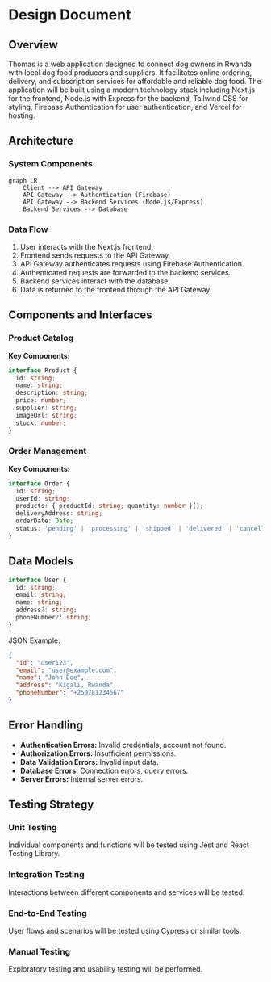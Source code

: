 # Design Document

## Overview
Thomas is a web application designed to connect dog owners in Rwanda with local dog food producers and suppliers. It facilitates online ordering, delivery, and subscription services for affordable and reliable dog food. The application will be built using a modern technology stack including Next.js for the frontend, Node.js with Express for the backend, Tailwind CSS for styling, Firebase Authentication for user authentication, and Vercel for hosting.

## Architecture

### System Components
```mermaid
graph LR
    Client --> API Gateway
    API Gateway --> Authentication (Firebase)
    API Gateway --> Backend Services (Node.js/Express)
    Backend Services --> Database
```

### Data Flow
1. User interacts with the Next.js frontend.
2. Frontend sends requests to the API Gateway.
3. API Gateway authenticates requests using Firebase Authentication.
4. Authenticated requests are forwarded to the backend services.
5. Backend services interact with the database.
6. Data is returned to the frontend through the API Gateway.

## Components and Interfaces

### Product Catalog
**Key Components:**
```typescript
interface Product {
  id: string;
  name: string;
  description: string;
  price: number;
  supplier: string;
  imageUrl: string;
  stock: number;
}
```

### Order Management
**Key Components:**
```typescript
interface Order {
  id: string;
  userId: string;
  products: { productId: string; quantity: number }[];
  deliveryAddress: string;
  orderDate: Date;
  status: 'pending' | 'processing' | 'shipped' | 'delivered' | 'cancelled';
}
```

## Data Models

```typescript
interface User {
  id: string;
  email: string;
  name: string;
  address?: string;
  phoneNumber?: string;
}
```

JSON Example:
```json
{
  "id": "user123",
  "email": "user@example.com",
  "name": "John Doe",
  "address": "Kigali, Rwanda",
  "phoneNumber": "+250781234567"
}
```

## Error Handling

- **Authentication Errors:** Invalid credentials, account not found.
- **Authorization Errors:** Insufficient permissions.
- **Data Validation Errors:** Invalid input data.
- **Database Errors:** Connection errors, query errors.
- **Server Errors:** Internal server errors.

## Testing Strategy

### Unit Testing
Individual components and functions will be tested using Jest and React Testing Library.

### Integration Testing
Interactions between different components and services will be tested.

### End-to-End Testing
User flows and scenarios will be tested using Cypress or similar tools.

### Manual Testing
Exploratory testing and usability testing will be performed.
